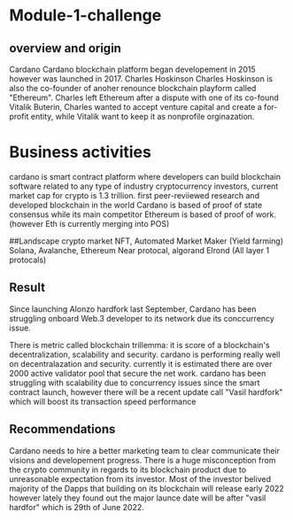 # Module-1-challenge

## overview and origin

Cardano 
Cardano blockchain platform began developement in 2015 however was launched in 2017.
Charles Hoskinson
Charles Hoskinson is also the co-founder of anoher renounce blockchain playform called "Ethereum". Charles left Ethereum after a dispute with one of its co-found Vitalik Buterin, Charles wanted to accept venture capital and create a for-profit entity, while Vitalik want to keep it as nonprofile orginazation.

# Business activities
cardano is smart contract platform where developers can build blockchain software related to any type of industry
cryptocurrency investors, current market cap for crypto is 1.3 trillion.
first peer-reviiewed research and developed blockchain in the world
Cardano is based of proof of state consensus while its main competitor Ethereum is based of proof of work. (however Eth is currently merging into POS)


##Landscape
crypto market
NFT, Automated Market Maker (Yield farming)
Solana, Avalanche, Ethereum Near protocal, algorand Elrond (All layer 1 protocals)


## Result
Since launching Alonzo hardfork last September, Cardano has been struggling onboard Web.3 developer to its network due its conccurrency issue.

There is metric called blockchain trillemma: it is score of a blockchain's decentralization, scalability and security.
cardano is performing really well on decentralazation and security. currently it is  estimated there are over 2000 active validator pool that secure the net work.
cardano has been struggling with scalability due to concurrency issues since the smart contract launch, however there will be a recent update call "Vasil hardfork" which will boost its transaction speed performance


## Recommendations

Cardano needs to hire a better marketing team to clear communicate their visions and developement progress. There is a huge misconception from the crypto community in regards to its blockchain product due to unreasonable expectation from its investor. Most of the investor belived majority of the Dapps that building on its blockchain will release early 2022 however lately they found out the major launce date will be after "vasil hardfor" which is 29th of June 2022. 

















